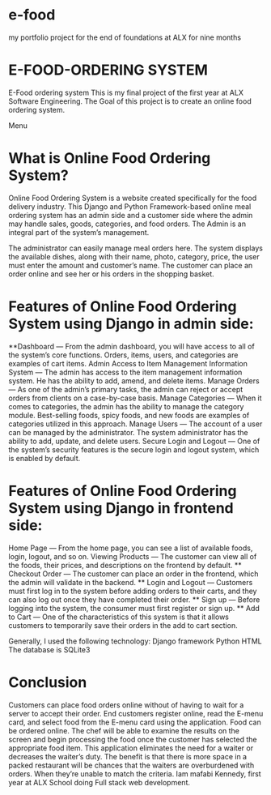 # e-food
my portfolio project for the end of foundations at ALX for nine months

# E-FOOD-ORDERING SYSTEM
E-Food ordering system
This is my final project of the first year at ALX Software Engineering. The Goal of this project is to create an online food ordering system.


Menu
# What is Online Food Ordering System?
Online Food Ordering System is a website created specifically for the food delivery industry.
This Django and Python Framework-based online meal ordering system has an admin side and a customer side where the admin may handle sales, goods, categories, and food orders. The Admin is an integral part of the system’s management.

The administrator can easily manage meal orders here. The system displays the available dishes, along with their name, photo, category, price, the user must enter the amount and customer’s name. The customer can place an order online and see her or his orders in the shopping basket.
# Features of Online Food Ordering System using Django in admin side:
 **Dashboard — From the admin dashboard, you will have access to all of the system’s core functions. Orders, items, users, and categories are examples of cart items.
Admin Access to Item Management Information System — The admin has access to the item management information system. He has the ability to add, amend, and delete items.
Manage Orders — As one of the admin’s primary tasks, the admin can reject or accept orders from clients on a case-by-case basis.
Manage Categories — When it comes to categories, the admin has the ability to manage the category module. Best-selling foods, spicy foods, and new foods are examples of categories utilized in this approach.
Manage Users — The account of a user can be managed by the administrator. The system administrator has the ability to add, update, and delete users.
Secure Login and Logout — One of the system’s security features is the secure login and logout system, which is enabled by default.
# Features of Online Food Ordering System using Django in frontend side:
Home Page — From the home page, you can see a list of available foods, login, logout, and so on.
Viewing Products — The customer can view all of the foods, their prices, and descriptions on the frontend by default.
** Checkout Order — The customer can place an order in the frontend, which the admin will validate in the backend.
** Login and Logout — Customers must first log in to the system before adding orders to their carts, and they can also log out once they have completed their order.
** Sign up — Before logging into the system, the consumer must first register or sign up.
** Add to Cart — One of the characteristics of this system is that it allows customers to temporarily save their orders in the add to cart section.

Generally, I used the following technology:
Django framework
Python
HTML
The database is SQLite3

# Conclusion
Customers can place food orders online without of having to wait for a server to accept their order. End customers register online, read the E-menu card, and select food from the E-menu card using the application. Food can be ordered online. The chef will be able to examine the results on the screen and begin processing the food once the customer has selected the appropriate food item. This application eliminates the need for a waiter or decreases the waiter’s duty. The benefit is that there is more space in a packed restaurant will be chances that the waiters are overburdened with orders. When they’re unable to match the criteria.
Iam mafabi Kennedy, first year at ALX School doing Full stack web development.


